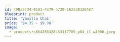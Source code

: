 ```yaml
---
id: 498a5f34-9101-4379-a730-1622d8326487
blueprint: product
title: 'Vanilla Chai'
price: '$4.35 - $9.90'
image:
  - products/s864288428453117789_p84_i1_w4000.jpeg
---
```

